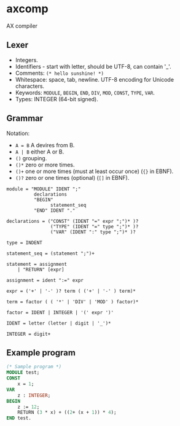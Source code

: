# axcomp

AX compiler

## Lexer

* Integers.
* Identifiers - start with letter, should be UTF-8, can contain '_'.
* Comments: `(* hello sunshine! *)`
* Whitespace: space, tab, newline. UTF-8 encoding for Unicode characters.
* Keywords: `MODULE`, `BEGIN`, `END`, `DIV`, `MOD`, `CONST`, `TYPE`, `VAR`.
* Types: INTEGER (64-bit signed).

## Grammar

Notation:

* `A = B` A devires from B.
* `A | B` either A or B.
* `()` grouping.
* `()*` zero or more times.
* `()+` one or more times (must at least occur once) (`{}` in EBNF).
* `()?` zero or one times (optional) (`[]` in EBNF).  

```ebnf
module = "MODULE" IDENT ";"
          declarations
          "BEGIN"
                statement_seq
          "END" IDENT "."

declarations = ("CONST" (IDENT "=" expr ";")* )?
                ("TYPE" (IDENT "=" type ";")* )?
                ("VAR" (IDENT ":" type ";")* )?

type = INDENT

statement_seq = (statement ";")+

statement = assignment
    | "RETURN" [expr]

assignment = ident ":=" expr

expr = ('+' | '-' )? term ( ('+' | '-' ) term)*

term = factor ( ( '*' | 'DIV' | 'MOD' ) factor)*

factor = IDENT | INTEGER | '(' expr ')'

IDENT = letter (letter | digit | '_')*

INTEGER = digit+
```

## Example program

```pascal
(* Sample program *)
MODULE test;
CONST
    x = 1;
VAR
    z : INTEGER;
BEGIN
    z := 12;
    RETURN (3 * x) + ((2+ (x + 1)) * 4);
END test.
```
